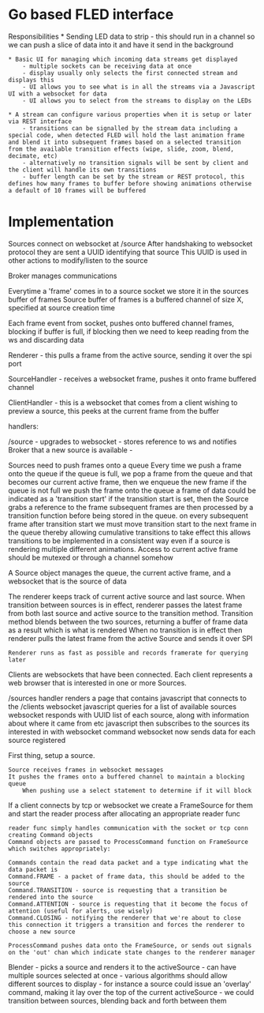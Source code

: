 Go based FLED interface
===============================

Responsibilities
	* Sending LED data to strip
		- this should run in a channel so we can push a slice of data into it and have it send in the background

	* Basic UI for managing which incoming data streams get displayed
		- multiple sockets can be receiving data at once
		- display usually only selects the first connected stream and displays this
		- UI allows you to see what is in all the streams via a Javascript UI with a websocket for data
		- UI allows you to select from the streams to display on the LEDs

	* A stream can configure various properties when it is setup or later via REST interface
		- transitions can be signalled by the stream data including a special code, when detected FLED will hold the last animation frame and blend it into subsequent frames based on a selected transition from the available transition effects (wipe, slide, zoom, blend, decimate, etc)
		- alternatively no transition signals will be sent by client and the client will handle its own transitions
		- buffer length can be set by the stream or REST protocol, this defines how many frames to buffer before showing animations otherwise a default of 10 frames will be buffered


Implementation
==============

Sources connect on websocket at /source
After handshaking to websocket protocol they are sent a UUID identifying that source
This UUID is used in other actions to modify/listen to the source

Broker manages communications

Everytime a 'frame' comes in to a source socket we store it in the sources buffer of frames
Source buffer of frames is a buffered channel of size X, specified at source creation time

Each frame event from socket, pushes onto buffered channel frames, blocking if buffer is full, if blocking then we need to keep reading from the ws and discarding data

Renderer - this pulls a frame from the active source, sending it over the spi port

SourceHandler - receives a websocket frame, pushes it onto frame buffered channel

ClientHandler - this is a websocket that comes from a client wishing to preview a source, this peeks at the current frame from the buffer

handlers:

/source 	- upgrades to websocket
			- stores reference to ws and notifies Broker that a new source is available
			- 



Sources need to push frames onto a queue
	Every time we push a frame onto the queue
		if the queue is full, we pop a frame from the queue and that becomes our current active frame, then we enqueue the new frame
		if the queue is not full we push the frame onto the queue
		a frame of data could be indicated as a 'transition start'
			if the transition start is set, then the Source grabs a reference to the frame
			subsequent frames are then processed by a transition function before being stored in the queue.
			on every subsequent frame after transition start we must move transition start to the next frame in the queue
			thereby allowing cumulative transitions to take effect
			this allows transitions to be implemented in a consistent way even if a source is rendering multiple different animations.
	Access to current active frame should be mutexed or through a channel somehow

A Source object manages the queue, the current active frame, and a websocket that is the source of data

The renderer keeps track of current active source and last source.
	When transition between sources is in effect, renderer passes the latest frame from both last source and active source to the transition method.
		Transition method blends between the two sources, returning a buffer of frame data as a result which is what is rendered
	When no transition is in effect then renderer pulls the latest frame from the active Source and sends it over SPI

	Renderer runs as fast as possible and records framerate for querying later

Clients are websockets that have been connected.
	Each client represents a web browser that is interested in one or more Sources.

/sources handler renders a page that contains javascript that connects to the /clients websocket
	javascript queries for a list of available sources
		websocket responds with UUID list of each source, along with information about where it came from etc
	javascript then subscribes to the sources its interested in with websocket command
		websocket now sends data for each source registered 



First thing, setup a source.

	Source receives frames in websocket messages
	It pushes the frames onto a buffered channel to maintain a blocking queue
		When pushing use a select statement to determine if it will block



If a client connects by tcp or websocket we create a FrameSource for them and start the reader process after allocating an appropriate reader func
	
	reader func simply handles communication with the socket or tcp conn creating Command objects
	Command objects are passed to ProcessCommand function on FrameSource which switches appropriately:

	Commands contain the read data packet and a type indicating what the data packet is
	Command.FRAME - a packet of frame data, this should be added to the source
	Command.TRANSITION - source is requesting that a transition be rendered into the source
	Command.ATTENTION - source is requesting that it become the focus of attention (useful for alerts, use wisely)
	Command.CLOSING - notifying the renderer that we're about to close this connection it triggers a transition and forces the renderer to choose a new source

	ProcessCommand pushes data onto the FrameSource, or sends out signals on the 'out' chan which indicate state changes to the renderer manager


Blender - picks a source and renders it to the activeSource
		- can have multiple sources selected at once
		- various algorithms should allow different sources to display
		- for instance a source could issue an 'overlay' command, making it lay over the top of the current activeSource
		- we could transition between sources, blending back and forth between them